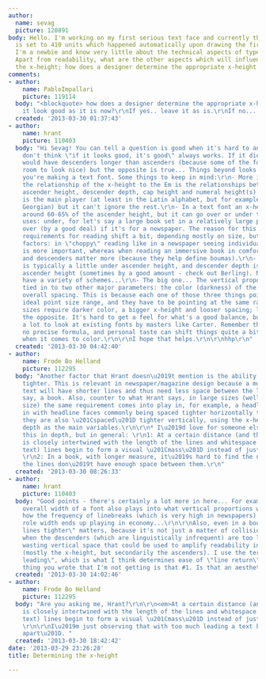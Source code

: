 ```yaml
---
author:
  name: sevag
  picture: 120891
body: Hello. I'm working on my first serious text face and currently the x-height
  is set to 410 units which happened automatically upon drawing the first character.
  I'm a newbie and know very little about the technical aspects of typeface design.
  Apart from readability, what are the other aspects which will influence when deciding
  the x-height; how does a designer determine the appropriate x-height.  Thank you.
comments:
- author:
    name: PabloImpallari
    picture: 119114
  body: "<blockquote> how does a designer determine the appropriate x-height.</blockquote>\r\nDoes
    it look good as it is now?\r\nIf yes.. leave it as is.\r\nIf no... change it."
  created: '2013-03-30 01:37:43'
- author:
    name: hrant
    picture: 110403
  body: "Hi Sevag! You can tell a question is good when it's hard to answer...  :-)\r\n\r\nI
    don't think \"if it looks good, it's good\" always works. If it did, text fonts
    would have descenders longer than ascenders (because some of the former need more
    room to look nice) but the opposite is true... Things beyond looks matter when
    you're making a text font. Some things to keep in mind:\r\n- More important than
    the relationship of the x-height to the Em is the relationships between the x-height,
    ascender height, descender depth, cap height and numeral height(s). The x-height
    is the main player (at least in the Latin alphabet, but for example not in the
    Georgian) but it can't ignore the rest.\r\n- In a text font an x-height is usually
    around 60-65% of the ascender height, but it can go over or under that for specific
    uses: under, for let's say a large book set in a relatively large point size;
    over (by a good deal) if it's for a newspaper. The reason for this is that the
    requirements for reading shift a bit, depending mostly on size, but also other
    factors: in \"choppy\" reading like in a newspaper seeing individual letters clearly
    is more important, whereas when reading an immersive book in comfort the ascenders
    and descenders matter more (because they help define boumas).\r\n- Cap height
    is typically a little under ascender height, and descender depth is less than
    ascender height (sometimes by a good amount - check out Berling). Numerals can
    have a variety of schemes...\r\n- The big one... The vertical proportions are
    tied in to two other major parameters: the color (darkness) of the font, and the
    overall spacing. This is because each one of those three things points to a certain
    ideal point size range, and they have to be pointing at the same range. Smaller
    sizes require darker color, a bigger x-height and looser spacing; larger sizes,
    the opposite. It's hard to get a feel for what's a good balance, but it helps
    a lot to look at existing fonts by masters like Carter. Remember though that there's
    no precise formula, and personal taste can shift things quite a bit, especially
    when it comes to color.\r\n\r\nI hope that helps.\r\n\r\nhhp\r\n"
  created: '2013-03-30 04:42:40'
- author:
    name: Frode Bo Helland
    picture: 112295
  body: "Another factor that Hrant doesn\u2019t mention is the ability to pack lines
    tighter. This is relevant in newspaper/magazine design because a multi-column
    text will have shorter lines and thus need less space between the lines* than,
    say, a book. Also, counter to what Hrant says, in large sizes (well above text
    size) the same requirement comes into play in, for example, a headline. This ties
    in with headline faces commonly being spaced tighter horizontally than text faces:
    they are also \u201Cspaced\u201D tighter vertically, using the x-height and descender
    depth as the main variables.\r\n\r\n* I\u2019d love for someone else to explain
    this in depth, but in general: \r\n1: At a certain distance (and this distance
    is closely intertwined with the length of the lines and whitespace around the
    text) lines begin to form a visual \u201Cmass\u201D instead of just separate lines.
    \r\n2: In a book, with longer measure, it\u2019s hard to find the next line if
    the lines don\u2019t have enough space between them.\r\n"
  created: '2013-03-30 08:26:33'
- author:
    name: hrant
    picture: 110403
  body: "Good points - there's certainly a lot more in here... For example that the
    overall width of a font also plays into what vertical proportions work well; and
    how the frequency of linebreaks (which is very high in newspapers) affects what
    role width ends up playing in economy...\r\n\r\nAlso, even in a book \"packing
    lines tighter\" matters, because it's not just a matter of collision. For example
    when the descenders (which are linguistically infrequent) are too long you're
    wasting vertical space that could be used to amplify readability in other regions
    (mostly the x-height, but secondarily the ascenders). I use the term \"apparent
    leading\", which is what I think determines ease of \"line return\" when reading.\r\n\r\nOne
    thing you wrote that I'm not getting is that #1. Is that an aesthetic issue?\r\n\r\nhhp\r\n"
  created: '2013-03-30 14:02:46'
- author:
    name: Frode Bo Helland
    picture: 112295
  body: "Are you asking me, Hrant?\r\n\r\n<em>At a certain distance (and this distance
    is closely intertwined with the length of the lines and whitespace around the
    text) lines begin to form a visual \u201Cmass\u201D instead of just separate lines.</em>
    \r\n\r\nI\u2019m just observing that with too much leading a text block \u201Cfalls
    apart\u201D. "
  created: '2013-03-30 18:42:42'
date: '2013-03-29 23:26:28'
title: Determining the x-height

---
```

